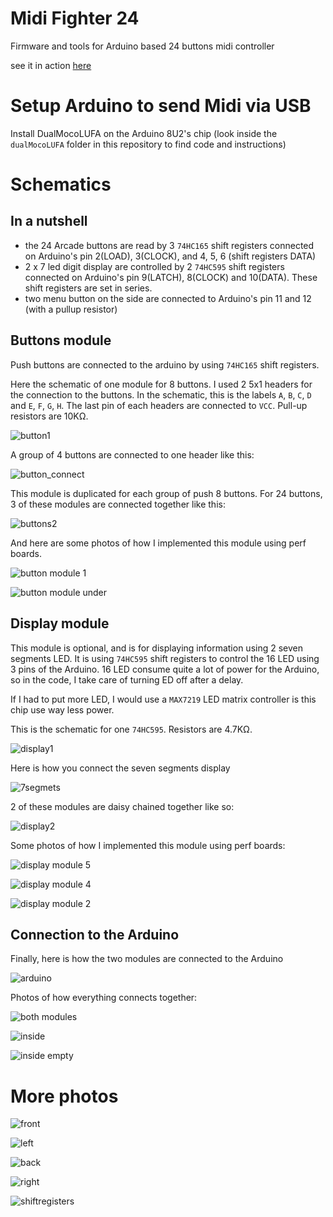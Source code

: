 # Midi Fighter 24

Firmware and tools for Arduino based 24 buttons midi controller

see it in action [here](https://www.youtube.com/watch?v=FosVgqp6nJg)

# Setup Arduino to send Midi via USB

Install DualMocoLUFA on the Arduino 8U2's chip
(look inside the `dualMocoLUFA` folder in this repository to find code and instructions)

# Schematics

## In a nutshell

 - the 24 Arcade buttons are read by 3 `74HC165` shift registers connected on Arduino's pin 2(LOAD), 3(CLOCK), and 4, 5, 6 (shift registers DATA) 
 - 2 x 7 led digit display are controlled by 2 `74HC595` shift registers connected on Arduino's pin 9(LATCH), 8(CLOCK) and 10(DATA). These shift registers are set in series.
 - two menu button on the side are connected to Arduino's pin 11 and 12 (with a pullup resistor)

## Buttons module
Push buttons are connected to the arduino by using `74HC165` shift registers.

Here the schematic of one module for 8 buttons. I used 2 5x1 headers for the connection to the buttons. In the schematic, this is the labels `A`, `B`, `C`, `D` and `E`, `F`, `G`, `H`. The last pin of each headers are connected to `VCC`. Pull-up resistors are 10KΩ.

![button1](https://cloud.githubusercontent.com/assets/2462139/19406542/e7c0f1be-92c2-11e6-920d-a341865de7c5.jpg)

A group of 4 buttons are connected to one header like this:

![button_connect](https://cloud.githubusercontent.com/assets/2462139/19406545/f8fe480a-92c2-11e6-8eab-4497147f179a.jpg)

This module is duplicated for each group of push 8 buttons.
For 24 buttons, 3 of these modules are connected together like this:

![buttons2](https://cloud.githubusercontent.com/assets/2462139/19406543/f2f55520-92c2-11e6-8f8c-428234ba1f08.JPG)

And here are some photos of how I implemented this module using perf boards.

![button module 1](https://cloud.githubusercontent.com/assets/2462139/19406548/01a3aaf4-92c3-11e6-976f-0342468acd63.JPG)

![button module under](https://cloud.githubusercontent.com/assets/2462139/19406550/06a73f70-92c3-11e6-94d2-ddd80137cba9.JPG)

## Display module
This module is optional, and is for displaying information using 2 seven segments LED.
It is using `74HC595` shift registers to control the 16 LED using 3 pins of the Arduino. 16 LED consume quite a lot of power for the Arduino, so in the code, I take care of turning ED off after a delay.

If I had to put more LED, I would use a `MAX7219` LED matrix controller is this chip use way less power.

This is the schematic for one `74HC595`. Resistors are 4.7KΩ.

![display1](https://cloud.githubusercontent.com/assets/2462139/19406554/15fb5ef2-92c3-11e6-9b94-cd431faec68f.jpg)

Here is how you connect the seven segments display

![7segmets](https://cloud.githubusercontent.com/assets/2462139/19406556/1ef6ce88-92c3-11e6-875f-9897b7435bdc.JPG)

2 of these modules are daisy chained together like so:

![display2](https://cloud.githubusercontent.com/assets/2462139/19406555/1a168bd8-92c3-11e6-89ca-1d1284efc49e.JPG)

Some photos of how I implemented this module using perf boards:

![display module 5](https://cloud.githubusercontent.com/assets/2462139/19406573/68eb7b9c-92c3-11e6-96cb-42bfdfc0f404.JPG)

![display module 4](https://cloud.githubusercontent.com/assets/2462139/19406574/6d1817a2-92c3-11e6-92b1-232b7bd2afd0.JPG)

![display module 2](https://cloud.githubusercontent.com/assets/2462139/19406575/753c9b4c-92c3-11e6-90c1-774cb24555da.JPG)


## Connection to the Arduino
Finally, here is how the two modules are connected to the Arduino

![arduino](https://cloud.githubusercontent.com/assets/2462139/19406562/34e74b1e-92c3-11e6-8588-e99ed15ccaef.JPG)

Photos of how everything connects together:

![both modules](https://cloud.githubusercontent.com/assets/2462139/19406576/7f4d8f9c-92c3-11e6-8f71-dd0cbaf506c4.JPG)

![inside](https://cloud.githubusercontent.com/assets/2462139/19406563/3fc1a296-92c3-11e6-9dc8-861a3707acb7.JPG)

![inside empty](https://cloud.githubusercontent.com/assets/2462139/19406567/4eb5b3b4-92c3-11e6-9a1c-7389d86cff76.JPG)


# More photos

![front](https://cloud.githubusercontent.com/assets/2462139/13602789/2c77cb92-e57c-11e5-8c30-129de1032203.JPG)

![left](https://cloud.githubusercontent.com/assets/2462139/13602793/3979264c-e57c-11e5-9047-d57a520f9afd.JPG)

![back](https://cloud.githubusercontent.com/assets/2462139/13602795/3fc23138-e57c-11e5-8a2c-f87e0d586652.JPG)

![right](https://cloud.githubusercontent.com/assets/2462139/13602798/446ac42a-e57c-11e5-96e5-483d790f61e0.JPG)

![shiftregisters](https://cloud.githubusercontent.com/assets/2462139/13602802/4a83c0d2-e57c-11e5-9add-57483b9590d8.JPG)
